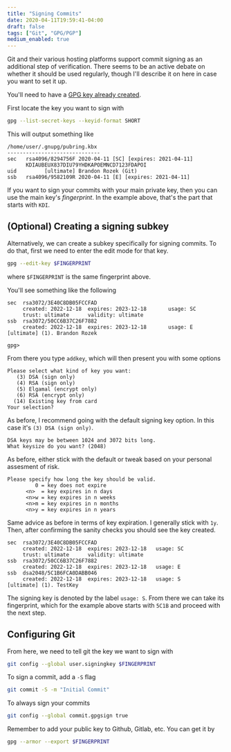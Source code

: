 ```yaml
---
title: "Signing Commits"
date: 2020-04-11T19:59:41-04:00
draft: false
tags: ["Git", "GPG/PGP"]
medium_enabled: true
---
```


Git and their various hosting platforms support commit signing as an additional step of verification. There seems to be an active debate on whether it should be used regularly, though I'll describe it on here in case you want to set it up.

You'll need to have a [GPG key already created](/blog/gpgkeygen/). 

First locate the key you want to sign with

```bash
gpg --list-secret-keys --keyid-format SHORT
```

This will output something like
```
/home/user/.gnupg/pubring.kbx
------------------------------
sec   rsa4096/8294756F 2020-04-11 [SC] [expires: 2021-04-11]
      KDIAUBEUX837DIU79YHDKAPOEMNCD7123FDAPOI
uid         [ultimate] Brandon Rozek (Git)
ssb   rsa4096/9582109R 2020-04-11 [E] [expires: 2021-04-11]
```

If you want to sign your commits with your main private key, then you can use the main
key's *fingerprint*. In the example above, that's the part that starts with `KDI`.

## (Optional) Creating a signing subkey

Alternatively, we can create a subkey specifically for signing commits.
To do that, first we need to enter the edit mode for that key.

```bash
gpg --edit-key $FINGERPRINT
```
where `$FINGERPRINT` is the same fingerprint above.

You'll see something like the following
```
sec  rsa3072/3E40C8DB05FCCFAD
     created: 2022-12-18  expires: 2023-12-18       usage: SC  
     trust: ultimate      validity: ultimate
ssb  rsa3072/50CC6B37C26F7882
     created: 2022-12-18  expires: 2023-12-18       usage: E   
[ultimate] (1). Brandon Rozek

gpg>
```

From there you type `addkey`, which will then present you with some options
```
Please select what kind of key you want:
   (3) DSA (sign only)
   (4) RSA (sign only)
   (5) Elgamal (encrypt only)
   (6) RSA (encrypt only)
  (14) Existing key from card
Your selection? 
```

As before, I recommend going with the default signing key option.
In this case it's `(3) DSA (sign only)`. 

```
DSA keys may be between 1024 and 3072 bits long.
What keysize do you want? (2048) 
```

As before, either stick with the default or tweak based
on your personal assesment of risk.

```
Please specify how long the key should be valid.
         0 = key does not expire
      <n>  = key expires in n days
      <n>w = key expires in n weeks
      <n>m = key expires in n months
      <n>y = key expires in n years
```

Same advice as before in terms of key expiration.
I generally stick with `1y`. Then, after
confirming the sanity checks you should see the key created.

```
sec  rsa3072/3E40C8DB05FCCFAD
     created: 2022-12-18  expires: 2023-12-18   usage: SC  
     trust: ultimate      validity: ultimate
ssb  rsa3072/50CC6B37C26F7882
     created: 2022-12-18  expires: 2023-12-18   usage: E 
ssb  dsa2048/5C1B6FCA0DABB046
     created: 2022-12-18  expires: 2023-12-18   usage: S   
[ultimate] (1). TestKey
```

The signing key is denoted by the label `usage: S`.
From there we can take its fingerprint, which for
the example above starts with `5C1B` and proceed
with the next step.


## Configuring Git

From here, we need to tell git the key we want to sign with

```bash
git config --global user.signingkey $FINGERPRINT
```

To sign a commit, add a `-S` flag

```bash
git commit -S -m "Initial Commit"
```

To always sign your commits

```bash
git config --global commit.gpgsign true
```

Remember to add your public key to Github, Gitlab, etc. You can get it by

```bash
gpg --armor --export $FINGERPRINT
```

